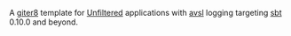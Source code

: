 A [giter8][g8] template for [Unfiltered][unfiltered] applications with [avsl][avsl] logging targeting [sbt][sbt] 0.10.0 and beyond.

[g8]: http://github.com/n8han/giter8#readme
[unfiltered]: http://github.com/n8han/unfiltered#readme
[avsl]: http://bmc.github.com/avsl/
[sbt]: http://github.com/harrah/xsbt
